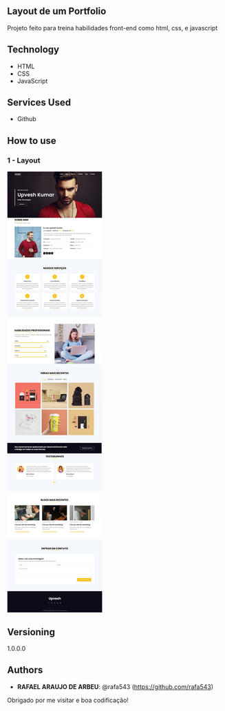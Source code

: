 ## Layout de um Portfolio
 
Projeto feito para treina habilidades front-end como html, css, e javascript

 
## Technology 
 
* HTML
* CSS
* JavaScript
 
 
## Services Used
 
* Github

 
## How to use
 
### 1 - Layout
![Home Screen](https://github.com/rafa543/Layout-personal-portfolio/blob/main/readme-imgs/portfolio.png)


 
 
## Versioning
 
1.0.0.0
 
 
## Authors
 
* **RAFAEL ARAUJO DE ARBEU**: @rafa543 (https://github.com/rafa543)
 
 
Obrigado por me visitar e boa codificação!
